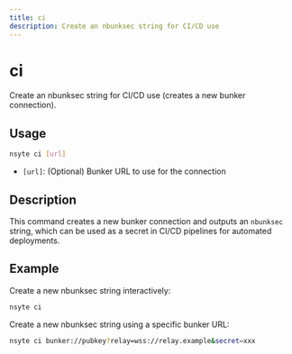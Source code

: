 ```yaml
---
title: ci
description: Create an nbunksec string for CI/CD use
---
```


# ci

Create an nbunksec string for CI/CD use (creates a new bunker connection).

## Usage

```bash
nsyte ci [url]
```

- `[url]`: (Optional) Bunker URL to use for the connection

## Description

This command creates a new bunker connection and outputs an `nbunksec` string, which can be used as
a secret in CI/CD pipelines for automated deployments.

## Example

Create a new nbunksec string interactively:

```bash
nsyte ci
```

Create a new nbunksec string using a specific bunker URL:

```bash
nsyte ci bunker://pubkey?relay=wss://relay.example&secret=xxx
```
